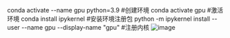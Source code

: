 
conda activate --name gpu python=3.9 #创建环境
conda activate gpu #激活环境
conda install ipykernel #安装环境注册包
python -m ipykernel install --user --name gpu --display-name "gpu" #注册内核
![image](https://github.com/sumeiyao/simplecodes/assets/93524263/a236e291-ef23-4641-8686-1cd1e43bde9e)
